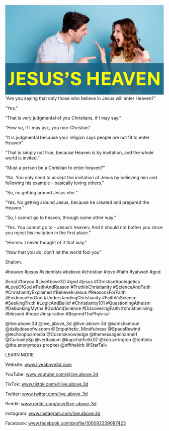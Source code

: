 ![Video cover image](../cover2.jpg "cover photo")
“Are you saying that only those who believe in Jesus will enter Heaven?”

“Yes.”

“That is very judgmental of you Christians, if I may say.”

“How so, if I may ask, you non-Christian”

“It is judgmental because your religion says people are not fit to enter Heaven”

“That is simply not true, because Heaven is by invitation, and the whole world is invited.”

“Must a person be a Christian to enter heaven?”

“No. You only need to accept the invitation of Jesus by believing him and following his example - basically loving others.”

“So, no getting around Jesus ehn.”

“Yes. No getting around Jesus, because he created and prepared the Heaven.”

“So, I cannot go to heaven, through some other way.”

“Yes. You cannot go to - Jesus’s heaven; And it should not bother you since you reject his invitation in the first place.”

“Hmmm. I never thought of it that way.”

“Now that you do, don’t let the world fool you”

Shalom.


#heaven #jesus #scientists #believe #christian #love #faith #yahweh #god 

#viral #foryou #LiveAbove3D #god #jesus #ChristianApologetics #LoveOfGod #FaithAndReason #TruthInChristianity #ScienceAndFaith #ChristianityExplained #BelieveInJesus #ReasonsForFaith #EvidenceForGod #UnderstandingChristianity #FaithVsScience #SeekingTruth #LogicAndBelief #Christianity101 #QuestioningAtheism #DebunkingMyths #GodAndScience #DiscoveringFaith #christianliving #blessed #hope #inspiration #BeyondThePhysical

@live.above.3d @live_above_3d @live-above-3d @samshamoun @dailydoseofwisdom @Empathetic_Mindfulness @SpaceRewind @technoplusmedia @Cosmoknowledge @themessagechannel1 @CuriositySp @veritasium @kapchatfield.07 @ken.arrington @tedtoks @the.anonymous.prophet @offthekirb @StarTalk


LEARN MORE

Website: www.liveabove3d.com

YouTube: www.youtube.com/@live.above.3d

TikTok: www.tiktok.com/@live.above.3d

Twitter: www.twitter.com/live_above_3d

Reddit: www.reddit.com/user/live-above-3d

Instagram: www.instagram.com/live.above.3d

Facebook: www.facebook.com/profile/100092339087423
